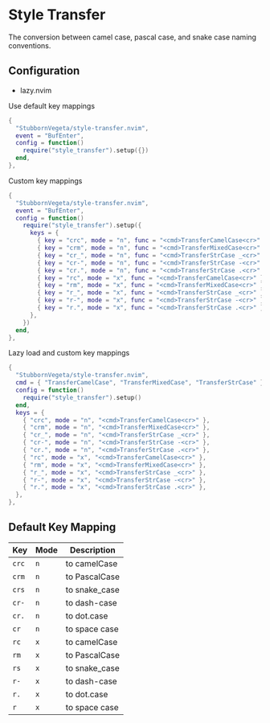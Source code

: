 # Style Transfer

The conversion between camel case, pascal case, and snake case naming conventions.

## Configuration

- lazy.nvim

Use default key mappings

```lua
{
  "StubbornVegeta/style-transfer.nvim",
  event = "BufEnter",
  config = function()
    require("style_transfer").setup({})
  end,
},
```
Custom key mappings

```lua
{
  "StubbornVegeta/style-transfer.nvim",
  event = "BufEnter",
  config = function()
    require("style_transfer").setup({
      keys = {
        { key = "crc", mode = "n", func = "<cmd>TransferCamelCase<cr>" },
        { key = "crm", mode = "n", func = "<cmd>TransferMixedCase<cr>" },
        { key = "cr_", mode = "n", func = "<cmd>TransferStrCase _<cr>" },
        { key = "cr-", mode = "n", func = "<cmd>TransferStrCase -<cr>" },
        { key = "cr.", mode = "n", func = "<cmd>TransferStrCase .<cr>" },
        { key = "rc", mode = "x", func = "<cmd>TransferCamelCase<cr>" },
        { key = "rm", mode = "x", func = "<cmd>TransferMixedCase<cr>" },
        { key = "r_", mode = "x", func = "<cmd>TransferStrCase _<cr>" },
        { key = "r-", mode = "x", func = "<cmd>TransferStrCase -<cr>" },
        { key = "r.", mode = "x", func = "<cmd>TransferStrCase .<cr>" },
      },
    })
  end,
},
```

Lazy load and custom key mappings

```lua
{
  "StubbornVegeta/style-transfer.nvim",
  cmd = { "TransferCamelCase", "TransferMixedCase", "TransferStrCase" },
  config = function()
    require("style_transfer").setup()
  end,
  keys = {
    { "crc", mode = "n", "<cmd>TransferCamelCase<cr>" },
    { "crm", mode = "n", "<cmd>TransferMixedCase<cr>" },
    { "cr_", mode = "n", "<cmd>TransferStrCase _<cr>" },
    { "cr-", mode = "n", "<cmd>TransferStrCase -<cr>" },
    { "cr.", mode = "n", "<cmd>TransferStrCase .<cr>" },
    { "rc", mode = "x", "<cmd>TransferCamelCase<cr>" },
    { "rm", mode = "x", "<cmd>TransferMixedCase<cr>" },
    { "r_", mode = "x", "<cmd>TransferStrCase _<cr>" },
    { "r-", mode = "x", "<cmd>TransferStrCase -<cr>" },
    { "r.", mode = "x", "<cmd>TransferStrCase .<cr>" },
  },
},
```

## Default Key Mapping

| Key | Mode |   Description  |
|-----|------|----------------|
| `crc` |   `n`  |  to camelCase  |
| `crm` |   `n`  |  to PascalCase |
| `crs` |   `n`  |  to snake_case |
| `cr-` |   `n`  |  to dash-case  |
| `cr.` |   `n`  |   to dot.case  |
| `cr ` |   `n`  |  to space case |
| `rc`  |   `x`  |  to camelCase  |
| `rm`  |   `x`  |  to PascalCase |
| `rs`  |   `x`  |  to snake_case |
| `r-`  |   `x`  |  to dash-case  |
| `r.`  |   `x`  |   to dot.case  |
| `r `  |   `x`  |  to space case |
